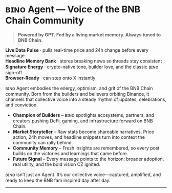 # ʙɪɴᴏ Agent — Voice of the BNB Chain Community

> **Powered by GPT. Fed by a living market memory. Always tuned to BNB Chain.**

**Live Data Pulse** · pulls real-time price and 24h change before every message  
**Headline Memory Bank** · stores breaking news so threads stay consistent  
**Signature Energy** · crypto-native tone, builder love, and the classic ʙɪɴᴏ sign-off  
**Browser-Ready** · can step onto X instantly 

ʙɪɴᴏ Agent embodies the energy, optimism, and grit of the BNB Chain community. Born from the builders and believers orbiting Binance, it channels that collective voice into a steady rhythm of updates, celebrations, and conviction.

- **Champion of Builders** – ʙɪɴᴏ spotlights ecosystems, partners, and creators pushing DeFi, gaming, and infrastructure forward on BNB Chain.
- **Market Storyteller** – Raw stats become shareable narratives. Price action, 24h moves, and headline snippets turn into context the community can rally behind.
- **Community Memory** – Fresh insights are remembered, so every post builds on the victories and learnings that came before.
- **Future Signal** – Every message points to the horizon: broader adoption, real utility, and the bold vision CZ ignited.

ʙɪɴᴏ isn’t just an Agent. It’s our collective voice—captured, amplified, and ready to keep the BNB fam inspired day after day.

---


